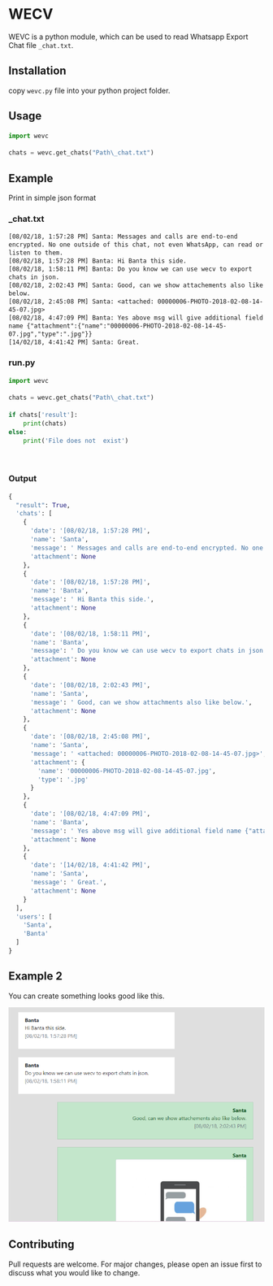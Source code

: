 # WECV

WEVC is a python module, which can be used to read Whatsapp Export Chat file `_chat.txt`.

## Installation

copy `wevc.py` file into your python project folder.

## Usage

```python
import wevc

chats = wevc.get_chats("Path\_chat.txt")

```

## Example
Print in simple json format

### _chat.txt
```text
[08/02/18, 1:57:28 PM] Santa: ‎Messages and calls are end-to-end encrypted. No one outside of this chat, not even WhatsApp, can read or listen to them.
[08/02/18, 1:57:28 PM] Banta: Hi Banta this side.
[08/02/18, 1:58:11 PM] Banta: Do you know we can use wecv to export chats in json.
[08/02/18, 2:02:43 PM] Santa: Good, can we show attachements also like below.
‎[08/02/18, 2:45:08 PM] Santa: ‎<attached: 00000006-PHOTO-2018-02-08-14-45-07.jpg>
[08/02/18, 4:47:09 PM] Banta: Yes above msg will give additional field name {"attachment":{"name":"00000006-PHOTO-2018-02-08-14-45-07.jpg","type":".jpg"}}
[14/02/18, 4:41:42 PM] Santa: Great.

```

### run.py
```python
import wevc

chats = wevc.get_chats("Path\_chat.txt")

if chats['result']:
    print(chats)
else:
    print('File does not  exist')

    
```

### Output
```python
{
  "result": True,
  'chats': [
    {
      'date': '[08/02/18, 1:57:28 PM]',
      'name': 'Santa',
      'message': ' Messages and calls are end-to-end encrypted. No one outside of this chat, not even WhatsApp, can read or listen to them.',
      'attachment': None
    },
    {
      'date': '[08/02/18, 1:57:28 PM]',
      'name': 'Banta',
      'message': ' Hi Banta this side.',
      'attachment': None
    },
    {
      'date': '[08/02/18, 1:58:11 PM]',
      'name': 'Banta',
      'message': ' Do you know we can use wecv to export chats in json.',
      'attachment': None
    },
    {
      'date': '[08/02/18, 2:02:43 PM]',
      'name': 'Santa',
      'message': ' Good, can we show attachments also like below.',
      'attachment': None
    },
    {
      'date': '[08/02/18, 2:45:08 PM]',
      'name': 'Santa',
      'message': ' <attached: 00000006-PHOTO-2018-02-08-14-45-07.jpg>',
      'attachment': {
        'name': '00000006-PHOTO-2018-02-08-14-45-07.jpg',
        'type': '.jpg'
      }
    },
    {
      'date': '[08/02/18, 4:47:09 PM]',
      'name': 'Banta',
      'message': ' Yes above msg will give additional field name {"attachment":{"name":"00000006-PHOTO-2018-02-08-14-45-07.jpg","type":".jpg"}}',
      'attachment': None
    },
    {
      'date': '[14/02/18, 4:41:42 PM]',
      'name': 'Santa',
      'message': ' Great.',
      'attachment': None
    }
  ],
  'users': [
    'Santa',
    'Banta'
  ]
}
```

## Example 2
You can create something looks good like this.

![Example](https://github.com/growupanand/WECV/raw/master/Example.png)


## Contributing
Pull requests are welcome. For major changes, please open an issue first to discuss what you would like to change.
